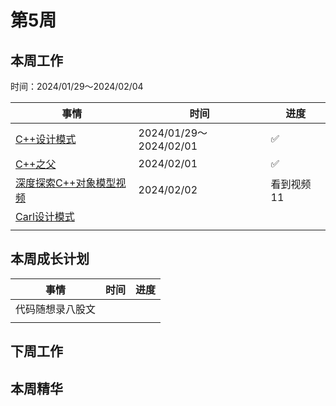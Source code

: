 # 第5周

## 本周工作

时间：2024/01/29～2024/02/04

| 事情                                                         | 时间                   | 进度       |
| ------------------------------------------------------------ | ---------------------- | ---------- |
| [C++设计模式](https://www.bilibili.com/video/BV1Zd4y1t7HK?p=1&vd_source=c6838f09fbfc9766e04f0c65ca196c42) | 2024/01/29～2024/02/01 | ✅          |
| [C++之父](https://www.bilibili.com/video/BV1oC4y1N7Pu/?vd_source=c6838f09fbfc9766e04f0c65ca196c42) | 2024/02/01             | ✅          |
| [深度探索C++对象模型视频](https://www.youtube.com/watch?v=t0qMVTzoMiA&list=PLlWS0G6qVHx96YnVEDfgUCWbmFwmbQraO&index=2) | 2024/02/02             | 看到视频11 |
| [Carl设计模式](https://kamacoder.com/designpattern.php)      |                        |            |
|                                                              |                        |            |

## 本周成长计划

| 事情             | 时间 | 进度 |
| ---------------- | ---- | ---- |
| 代码随想录八股文 |      |      |
|                  |      |      |

## 下周工作

## 本周精华

